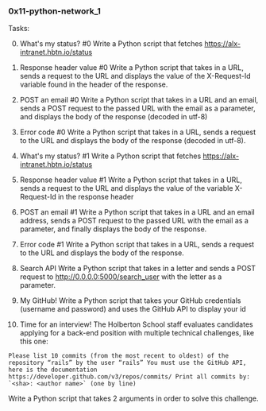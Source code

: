 ### 0x11-python-network_1

Tasks:

0. What's my status? #0
Write a Python script that fetches https://alx-intranet.hbtn.io/status

1. Response header value #0
Write a Python script that takes in a URL, sends a request to the URL and displays the value of the X-Request-Id variable found in the header of the response.

2. POST an email #0
Write a Python script that takes in a URL and an email, sends a POST request to the passed URL with the email as a parameter, and displays the body of the response (decoded in utf-8)

3. Error code #0
Write a Python script that takes in a URL, sends a request to the URL and displays the body of the response (decoded in utf-8).

4. What's my status? #1
Write a Python script that fetches https://alx-intranet.hbtn.io/status

5. Response header value #1
Write a Python script that takes in a URL, sends a request to the URL and displays the value of the variable X-Request-Id in the response header

6. POST an email #1
Write a Python script that takes in a URL and an email address, sends a POST request to the passed URL with the email as a parameter, and finally displays the body of the response.

7. Error code #1
Write a Python script that takes in a URL, sends a request to the URL and displays the body of the response.

8. Search API
Write a Python script that takes in a letter and sends a POST request to http://0.0.0.0:5000/search_user with the letter as a parameter.

9. My GitHub!
Write a Python script that takes your GitHub credentials (username and password) and uses the GitHub API to display your id

10. Time for an interview!
The Holberton School staff evaluates candidates applying for a back-end position with multiple technical challenges, like this one:

``Please list 10 commits (from the most recent to oldest) of the repository “rails” by the user “rails”
You must use the GitHub API, here is the documentation https://developer.github.com/v3/repos/commits/
Print all commits by: `<sha>: <author name>` (one by line)``

Write a Python script that takes 2 arguments in order to solve this challenge.

